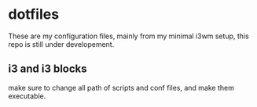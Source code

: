 # dotfiles
These are my configuration files, mainly from my minimal i3wm setup, this repo is still under developement.

## i3 and i3 blocks
make sure to change all path of scripts and conf files, and make them executable.
